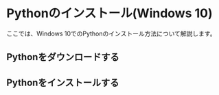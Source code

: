 # Pythonのインストール(Windows 10)
ここでは、Windows 10でのPythonのインストール方法について解説します。

## Pythonをダウンロードする

## Pythonをインストールする
